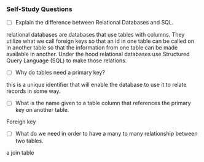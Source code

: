 ### Self-Study Questions

- [ ] Explain the difference between Relational Databases and SQL.

relational databases are databases that use tables with columns. They utilize what we call foreign keys so that an id in one table can be called on in another table so that the information from one table can be made available in another. Under the hood relational databases use Structured Query Language (SQL) to make those relations. 

- [ ] Why do tables need a primary key?

this is a unique identifier that will enable the database to use it to relate records in some way. 

- [ ] What is the name given to a table column that references the primary key on another table.

Foreign key

- [ ] What do we need in order to have a many to many relationship between two tables.

a join table